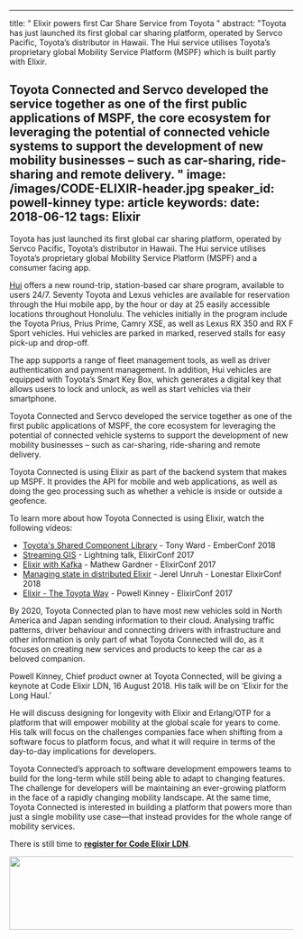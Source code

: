 
---
title: " Elixir powers first Car Share Service from Toyota
"
abstract: "Toyota has just launched its first global car sharing platform, operated by Servco Pacific, Toyota’s distributor in Hawaii. The Hui service utilises Toyota’s proprietary global Mobility Service Platform (MSPF) which is built partly with Elixir.

Toyota Connected and Servco developed the service together as one of the first public applications of MSPF, the core ecosystem for leveraging the potential of connected vehicle systems to support the development of new mobility businesses – such as car-sharing, ride-sharing and remote delivery.
"
image: /images/CODE-ELIXIR-header.jpg
speaker_id: powell-kinney
type: article
keywords: 
date: 2018-06-12
tags: Elixir
---
Toyota has just launched its first global car sharing platform, operated by Servco Pacific, Toyota&rsquo;s distributor in Hawaii. The Hui service utilises Toyota&rsquo;s proprietary global Mobility Service Platform (MSPF) and a consumer facing app.

<u><a href="https://www.drivehui.com/">Hui</a></u> offers a new round-trip, station-based car share program, available to users 24/7. Seventy Toyota and Lexus vehicles are available for reservation through the Hui mobile app, by the hour or day at 25 easily accessible locations throughout Honolulu. The vehicles initially in the program include the Toyota Prius, Prius Prime, Camry XSE, as well as Lexus RX 350 and RX F Sport vehicles. Hui vehicles are parked in marked, reserved stalls for easy pick-up and drop-off.

The app supports a range of fleet management tools, as well as driver authentication and payment management. In addition, Hui vehicles are equipped with Toyota&rsquo;s Smart Key Box, which generates a digital key that allows users to lock and unlock, as well as start vehicles via their smartphone.

Toyota Connected and Servco developed the service together as one of the first public applications of MSPF, the core ecosystem for leveraging the potential of connected vehicle systems to support the development of new mobility businesses &ndash; such as car-sharing, ride-sharing and remote delivery.

Toyota Connected is&nbsp;using Elixir as part of the backend system that makes up MSPF. It provides the API for mobile and web applications, as well as doing the geo processing such as whether a vehicle is inside or outside a geofence.

To learn more about how Toyota Connected is using Elixir, watch the following videos:

<ul>
	<li><a href="https://www.youtube.com/watch?v=4fI72aZl_N8" style="text-decoration:none;"><u>Toyota&#39;s Shared Component Library</u></a> - Tony Ward - EmberConf 2018</li>
	<li><a href="https://www.youtube.com/watch?v=yZ31dQM22tk" style="text-decoration:none;"><u>Streaming GIS</u></a> - Lightning talk, ElixirConf 2017</li>
	<li><a href="https://www.youtube.com/watch?v=6ijgMvXJyuo" style="text-decoration:none;"><u>Elixir with Kafka</u></a> - Mathew Gardner - ElixirConf 2017</li>
	<li><a href="https://www.youtube.com/watch?v=V3iBgStaPmA" style="text-decoration:none;"><u>Managing state in distributed Elixir</u></a> - Jerel Unruh - Lonestar ElixirConf 2018</li>
	<li><a href="https://www.youtube.com/watch?v=37V6L1EA4ac" style="text-decoration:none;"><u>Elixir - The Toyota Way</u></a> - Powell Kinney - ElixirConf 2017</li>
</ul>

By 2020, Toyota Connected plan to have most new vehicles sold in North America and Japan sending information to their cloud. Analysing traffic patterns, driver behaviour and connecting drivers with infrastructure and other information is only part of what Toyota Connected will do, as it focuses on creating new services and products to keep the car as a beloved companion.

Powell Kinney, Chief product owner at Toyota Connected, will be giving a keynote at Code Elixir LDN, 16 August 2018. His talk will be on &lsquo;Elixir for the Long Haul.&rsquo;

He will discuss designing for longevity with Elixir and Erlang/OTP for a platform that will empower mobility at the global scale for years to come. His talk will focus on the challenges companies face when shifting from a software focus to platform focus, and what it will require in terms of the day-to-day implications for developers.

Toyota Connected&rsquo;s approach to software development empowers teams to build for the long-term while still being able to adapt to changing features. The challenge for developers will be maintaining an ever-growing platform in the face of a rapidly changing mobility landscape. At the same time, Toyota Connected is interested in building a platform that powers more than just a single mobility use case&mdash;that instead provides for the whole range of mobility services.

There is still time to **<a href="https://codesync.global/conferences/code-elixir-2018/#Register">register for Code Elixir LDN</a>**.

<a href="https://codesync.global/conferences/code-elixir-2018/#Register"><img alt="" src="/uploads/media/default/0001/01/ae03845022687458cc2d2d4b4bf2b65e707c3ad4.jpeg" style="height:130px; width:800px" /></a>
